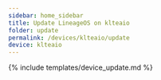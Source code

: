 ```yaml
---
sidebar: home_sidebar
title: Update LineageOS on klteaio
folder: update
permalink: /devices/klteaio/update
device: klteaio
---
```

{% include templates/device_update.md %}
